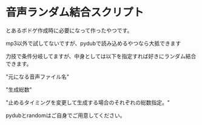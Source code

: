 # 音声ランダム結合スクリプト
とあるボドゲ作成時に必要になって作ったやつです。

mp3以外で試してないですが、pydubで読み込めるやつなら大抵できます

力技で条件分岐してますが、中身としては以下を指定すれば好きにランダム結合できます。

"元になる音声ファイル名"

"生成総数"

"止めるタイミングを変更して生成する場合のそれぞれの総数指定。"

pydubとrandomはご自身でご用意してください。


